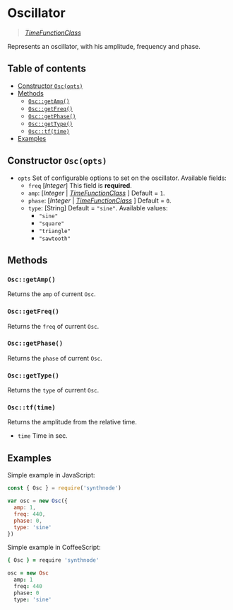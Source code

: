# Oscillator

> [_TimeFunctionClass_](../README.md)

Represents an oscillator, with his amplitude, frequency and phase.

## Table of contents
- [Constructor `Osc(opts)`](#constructor-oscopts)
- [Methods](#methods)
  - [`Osc::getAmp()`](#oscgetamp)
  - [`Osc::getFreq()`](#oscgetfreq)
  - [`Osc::getPhase()`](#oscgetphase)
  - [`Osc::getType()`](#oscgettype)
  - [`Osc::tf(time)`](#osctftime)
- [Examples](#examples)


## Constructor `Osc(opts)`

- `opts` Set of configurable options to set on the oscillator. Available fields:
  - `freq` [_Integer_] This field is **required**.
  - `amp`: [_Integer_ | [_TimeFunctionClass_](../README.md) ] Default = `1`.
  - `phase`: [_Integer_ | [_TimeFunctionClass_](../README.md) ] Default = `0`.
  - `type`: [String] Default = `"sine"`. Available values:
    - `"sine"`
    - `"square"`
    - `"triangle"`
    - `"sawtooth"`

## Methods
### `Osc::getAmp()`
Returns the `amp` of current `Osc`.

### `Osc::getFreq()`
Returns the `freq` of current `Osc`.

### `Osc::getPhase()`
Returns the `phase` of current `Osc`.

### `Osc::getType()`
Returns the `type` of current `Osc`.

### `Osc::tf(time)`
Returns the amplitude from the relative time.
- `time` Time in sec.

## Examples

Simple example in JavaScript:
```js
const { Osc } = require('synthnode')

var osc = new Osc({
  amp: 1,
  freq: 440,
  phase: 0,
  type: 'sine'
})
```

Simple example in CoffeeScript:
```coffee
{ Osc } = require 'synthnode'

osc = new Osc
  amp: 1
  freq: 440
  phase: 0
  type: 'sine'
```

